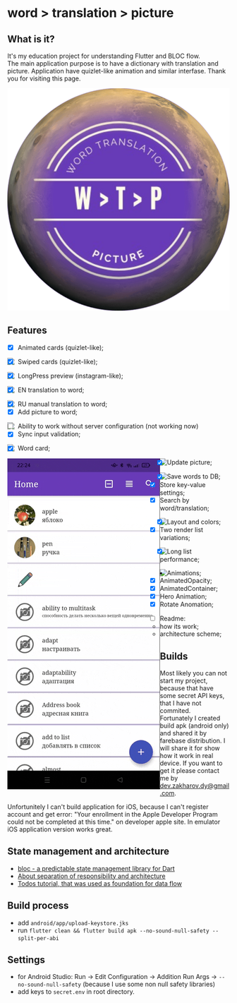 # word > translation > picture

## What is it?

It's my education project for understanding Flutter and BLOC flow.  
The main application purpose is to have a dictionary with translation and picture. Application have quizlet-like animation and similar interfase. Thank you for visiting this page.

![word > translation > picture](images/icon.png)

## Features

- [x] Animated cards (quizlet-like);  
<img src="images/quizlet_like.gif" style="float: left;">  

- [x] Swiped cards (quizlet-like);  
<img src="images/tinder_like.gif" style="float: left;">  

- [x] LongPress preview (instagram-like);  
<img src="images/card_preview.gif" style="float: left;">  

- [x] EN translation to word;  
<img src="images/translate.gif" style="float: left;">  

- [x] RU manual translation to word;
- [x] Add picture to word;  
<img src="images/save.gif" style="float: left;">  

- [ ] Ability to work without server configuration (not working now)
- [x] Sync input validation;  
<img src="images/validation.gif" style="float: left;">  

- [x] Word card;  
<img src="images/hero_card.gif" style="float: left;">
<img src="images/hero_card_2.gif" style="float: left;">  

- [x] Update picture;  
<img src="images/change_pic.gif" style="float: left;">  

- [x] Save words to DB;
- [x] Store key-value settings;
- [x] Search by word/translation;  
<img src="images/search.gif" style="float: left;">  

- [x] Layout and colors;
- [x] Two render list variations;  
<img src="images/list_variations.gif" style="float: left;">  

- [x] Long list performance;  
<img src="images/long_list.gif" style="float: left;">  

- Animations;
  - [x] AnimatedOpacity;
  - [x] AnimatedContainer;
  - [x] Hero Animation;
  - [x] Rotate Anomation;
- [ ] Readme:
  - how its work;
  - architecture scheme;

## Builds

Most likely you can not start my project, because that have some secret API keys, that I have not commited.  
Fortunately I created build apk (android only) and shared it by farebase distribution. I will share it for show how it work in real device. If you want to get it please contact me by dev.zakharov.dy@gmail.com.

Unfortunitely I can't build application for iOS, because I can't register account and get error: "Your enrollment in the Apple Developer Program could not be completed at this time." on developer apple site. In emulator iOS application version works great.

## State management and architecture

- [bloc - a predictable state management library for Dart](https://bloclibrary.dev/#/)
- [About separation of responsibility and architecture](https://bloclibrary.dev/#/architecture)
- [Todos tutorial, that was used as foundation for data flow](https://bloclibrary.dev/#/fluttertodostutorial)

## Build process

- add `android/app/upload-keystore.jks`
- run `flutter clean && flutter build apk --no-sound-null-safety --split-per-abi`

## Settings

- for Android Studio: Run -> Edit Configuration -> Addition Run Args -> `--no-sound-null-safety` (because I use some non null safety libraries)
- add keys to `secret.env` in root directory.
